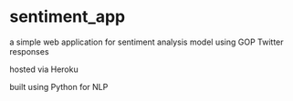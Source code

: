 # sentiment_app
a simple web application for sentiment analysis model using GOP Twitter responses
  

hosted via Heroku

built using Python for NLP

